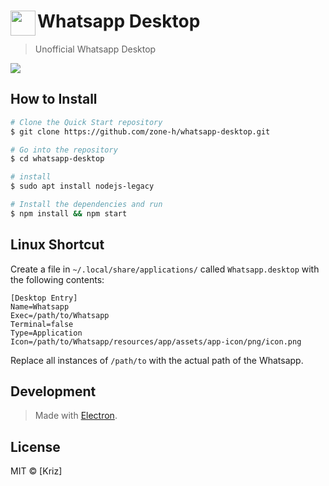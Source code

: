 # <img src="assets/app-icon/png/512.png" width="40" align="left">Whatsapp Desktop

> Unofficial Whatsapp Desktop

[![](dist/img/screenshot.png)](https://github.com/zone-h/whatsapp-desktop/releases/latest)

## How to Install

```sh
# Clone the Quick Start repository
$ git clone https://github.com/zone-h/whatsapp-desktop.git

# Go into the repository
$ cd whatsapp-desktop

# install
$ sudo apt install nodejs-legacy

# Install the dependencies and run
$ npm install && npm start
```
## Linux Shortcut

Create a file in `~/.local/share/applications/` called `Whatsapp.desktop` with the following contents:

```
[Desktop Entry]
Name=Whatsapp
Exec=/path/to/Whatsapp
Terminal=false
Type=Application
Icon=/path/to/Whatsapp/resources/app/assets/app-icon/png/icon.png
```

Replace all instances of `/path/to` with the actual path of the Whatsapp.

## Development

> Made with [Electron](http://electron.atom.io).

## License

MIT © [Kriz]
